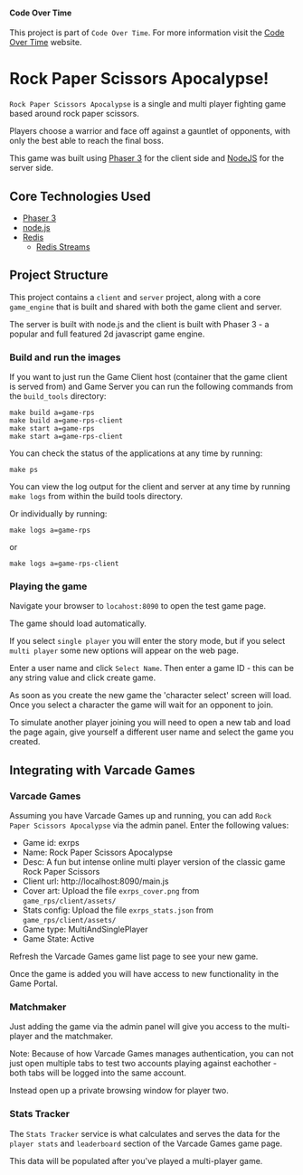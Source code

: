 #### Code Over Time

This project is part of `Code Over Time`. For more information visit the [Code Over Time](http://www.codeovertime.com) website.

# Rock Paper Scissors Apocalypse!

`Rock Paper Scissors Apocalypse` is a single and multi player fighting game based around rock paper scissors.

Players choose a warrior and face off against a gauntlet of opponents, with only the best able to reach the final boss.

This game was built using [Phaser 3](https://github.com/photonstorm/phaser) for the client side and [NodeJS](https://nodejs.org/en/) for the server side.

## Core Technologies Used

* [Phaser 3](https://phaser.io/phaser3)
* [node.js](https://nodejs.org/)
* [Redis](https://redis.io/)
    * [Redis Streams](https://redis.io/topics/streams-intro)

## Project Structure

This project contains a `client` and `server` project, along with a core `game_engine` that is built and shared with both the game client and server.

The server is built with node.js and the client is built with Phaser 3 - a popular and full featured 2d javascript game engine.

### Build and run the images

If you want to just run the Game Client host (container that the game client is served from) and Game Server you can run the following commands from the `build_tools` directory:

```
make build a=game-rps
make build a=game-rps-client
make start a=game-rps
make start a=game-rps-client
```

You can check the status of the applications at any time by running:

```
make ps
```

You can view the log output for the client and server at any time by running `make logs` from within the build tools directory.

Or individually by running:

```
make logs a=game-rps
```

or 

```
make logs a=game-rps-client
```

### Playing the game

Navigate your browser to `locahost:8090` to open the test game page.

The game should load automatically.

If you select `single player` you will enter the story mode, but if you select `multi player` some new options will appear on the web page.

Enter a user name and click `Select Name`. Then enter a game ID - this can be any string value and click create game.

As soon as you create the new game the 'character select' screen will load. Once you select a character the game will wait for an opponent to join.

To simulate another player joining you will need to open a new tab and load the page again, give yourself a different user name and select the game you created.


## Integrating with Varcade Games

### Varcade Games

Assuming you have Varcade Games up and running, you can add `Rock Paper Scissors Apocalypse` via the admin panel. Enter the following values:

* Game id: exrps
* Name: Rock Paper Scissors Apocalypse
* Desc: A fun but intense online multi player version of the classic game Rock Paper Scissors
* Client url: http://localhost:8090/main.js
* Cover art: Upload the file `exrps_cover.png` from `game_rps/client/assets/`
* Stats config: Upload the file `exrps_stats.json` from `game_rps/client/assets/`
* Game type: MultiAndSinglePlayer
* Game State: Active

Refresh the Varcade Games game list page to see your new game.

Once the game is added you will have access to new functionality in the Game Portal.

### Matchmaker

Just adding the game via the admin panel will give you access to the multi-player and the matchmaker.

Note: Because of how Varcade Games manages authentication, you can not just open multiple tabs to test two accounts playing against eachother - both tabs will be logged into the same account. 

Instead open up a private browsing window for player two.

### Stats Tracker

The `Stats Tracker` service is what calculates and serves the data for the `player stats` and `leaderboard` section of the Varcade Games game page. 

This data will be populated after you've played a multi-player game.